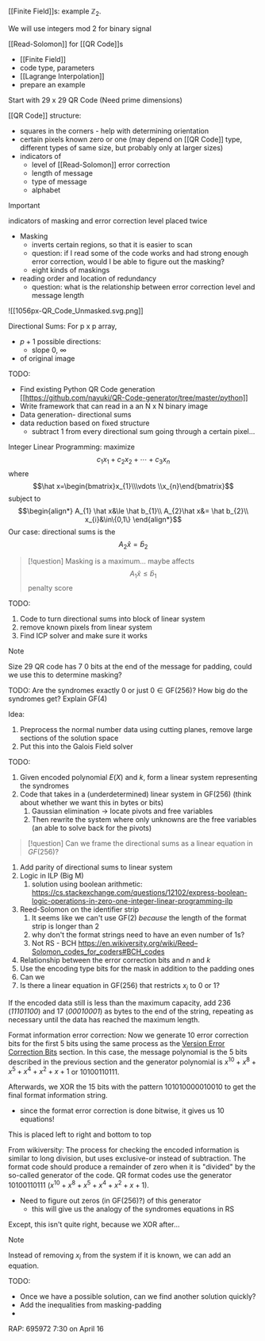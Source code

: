 

[[Finite Field]]s: example $\mathbb{Z}_2$. 

We will use integers mod 2 for binary signal




[[Read-Solomon]] for [[QR Code]]s
- [[Finite Field]]
- code type, parameters
- [[Lagrange Interpolation]]
- prepare an example

Start with 29 x 29 QR Code (Need prime dimensions)

[[QR Code]] structure:
- squares in the corners - help with determining orientation
- certain pixels known zero or one (may depend on [[QR Code]] type, different types of same size, but probably only at larger sizes)
- indicators of 
	- level of [[Read-Solomon]] error correction
	- length of message
	- type of message
	- alphabet
 >[!important]
 >indicators of masking and error correction level placed twice
- Masking
	- inverts certain regions, so that it is easier to scan
	- question: if I read some of the code works and had strong enough error correction, would I be able to figure out the masking?
	- eight kinds of maskings
- reading order and location of redundancy 
	- question: what is the relationship between error correction level and message length

![[1056px-QR_Code_Unmasked.svg.png]]

Directional Sums: For p x p array, 
- $p+1$ possible directions:
	- slope 0, $\infty$
- of original image




 TODO:
 - Find existing Python QR Code generation [[https://github.com/nayuki/QR-Code-generator/tree/master/python]]
 - Write framework that can read in a an N x N binary image
 - Data generation- directional sums
 - data reduction based on fixed structure
	 - subtract 1 from every directional sum going through a certain pixel... 







Integer Linear Programming:
maximize $$c_{1}x_{1}+c_{2}x_{2}+\cdots +c_{3}x_{n}$$where $$\hat x=\begin{bmatrix}x_{1}\\\vdots \\x_{n}\end{bmatrix}$$subject to $$\begin{align*}
A_{1} \hat x&\le \hat b_{1}\\
A_{2}\hat x&= \hat b_{2}\\
x_{i}&\in\{0,1\}
\end{align*}$$
Our case:
directional sums is the $$A_{2}\hat x=\hat b_{2}$$


>[!question]
>Masking is a maximum... maybe affects $$A_{1}\hat x\le \hat b_{1}$$penalty score

TODO:
1. Code to turn directional sums into block of linear system
2. remove known pixels from linear system
3. Find ICP solver and make sure it works



>[!note]
>Size 29 QR code has 7 0 bits at the end of the message for padding, could we use this to determine masking?

TODO:
Are the syndromes exactly 0 or just $0\in\text{GF}(256)$?
How big do the syndromes get?
Explain $\text{GF}(4)$


Idea:
1. Preprocess the normal number data using cutting planes, remove large sections of the solution space
2. Put this into the Galois Field solver


TODO:
1. Given encoded polynomial $E(X)$ and $k$, form a linear system representing the syndromes
2. Code that takes in a (underdetermined) linear system in $\text{GF}(256)$ (think about whether we want this in bytes or bits)
	1. Gaussian elimination -> locate pivots and free variables
	2. Then rewrite the system where only unknowns are the free variables (an able to solve back for the pivots)

>[!question]
>Can we frame the directional sums as a linear equation in $GF(256)$?

1. Add parity of directional sums to linear system
2. Logic in ILP (Big M)
	1. solution using boolean arithmetic: https://cs.stackexchange.com/questions/12102/express-boolean-logic-operations-in-zero-one-integer-linear-programming-ilp
3. Reed-Solomon on the identifier strip
	1. It seems like we can't use $\text{GF}(2)$ *because* the length of the format strip is longer than $2$
	2. why don't the format strings need to have an even number of 1s?
	3. Not RS - BCH https://en.wikiversity.org/wiki/Reed–Solomon_codes_for_coders#BCH_codes
4. Relationship between the error correction bits and $n$ and $k$ 
5. Use the encoding type bits for the mask in addition to the padding ones
6. Can we 
7. Is there a linear equation in $\text{GF}(256)$ that restricts $x_i$ to $0$ or $1$?

If the encoded data still is less than the maximum capacity, add 236 (_11101100_) and 17 (_00010001_) as bytes to the end of the string, repeating as necessary until the data has reached the maximum length.

Format information error correction:
Now we generate 10 error correction bits for the first 5 bits using the same process as the [Version Error Correction Bits](https://observablehq.com/@zavierhenry/encoding-qr-codes#versionErrorCorrectionBits) section. In this case, the message polynomial is the 5 bits described in the previous section and the generator polynomial is $x^{10}+x^8+x^5+x^4+x^2+x+1$ or $10100110111$.

Afterwards, we XOR the 15 bits with the pattern $101010000010010$ to get the final format information string.
- since the format error correction is done bitwise, it gives us 10 equations!

This is placed left to right and bottom to top


From wikiversity:
The process for checking the encoded information is similar to long division, but uses exclusive-or instead of subtraction. The format code should produce a remainder of zero when it is "divided" by the so-called generator of the code. QR format codes use the generator $10100110111$ ($x^{10}+x^{8}+x^{5}+x^{4}+x^{2}+x+1$).
- Need to figure out zeros (in $\text{GF}(256)$?) of this generator
	- this will give us the analogy of the syndromes equations in RS

Except, this isn't quite right, because we XOR after...

>[!note]
>Instead of removing $x_{i}$ from the system if it is known, we can add an equation.

TODO:
- Once we have a possible solution, can we find another solution quickly?
- Add the inequalities from masking-padding
- 

RAP: 695972
7:30 on April 16